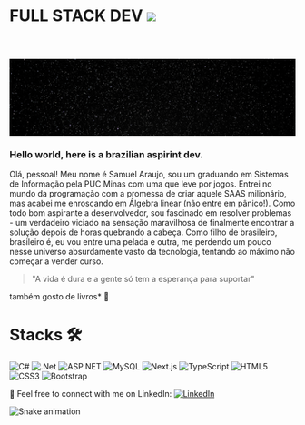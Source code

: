 
# FULL STACK DEV <img src="https://media.giphy.com/media/f9jQLaKJJl6dL0AmmZ/giphy.gif" width="30px">

<img style="margin-top: 40px;" width="1000px" align="center" src="assets/universe.jpg">

### Hello world, here is a brazilian aspirint dev.

Olá, pessoal! Meu nome é Samuel Araujo, sou um graduando em Sistemas de Informação pela PUC Minas com uma que leve por jogos. Entrei no mundo da programação com a promessa de criar aquele SAAS milionário, mas acabei me enroscando em Álgebra linear (não entre em pânico!). Como todo bom aspirante a desenvolvedor, sou fascinado em resolver problemas - um verdadeiro viciado na sensação maravilhosa de finalmente encontrar a solução depois de horas quebrando a cabeça.
Como filho de brasileiro, brasileiro é, eu vou entre uma pelada e outra, me perdendo um pouco nesse universo absurdamente vasto da tecnologia, tentando ao máximo não começar a vender curso.
> "A vida é dura e a gente só tem a esperança para suportar"

também gosto de livros* 📖

# Stacks 🛠️
![C#](https://img.shields.io/badge/c%23-%23239120.svg?style=for-the-badge&logo=csharp&logoColor=white)  ![.Net](https://img.shields.io/badge/.NET-5C2D91?style=for-the-badge&logo=.net&logoColor=white)  ![ASP.NET](https://img.shields.io/badge/ASP.NET-%230078D7.svg?style=for-the-badge&logo=dotnet&logoColor=white)  ![MySQL](https://img.shields.io/badge/MySQL-4479A1?style=for-the-badge&logo=mysql&logoColor=white)  ![Next.js](https://img.shields.io/badge/Next-black?style=for-the-badge&logo=next.js&logoColor=white)  ![TypeScript](https://img.shields.io/badge/typescript-%23007ACC.svg?style=for-the-badge&logo=typescript&logoColor=white)  ![HTML5](https://img.shields.io/badge/html5-%23E34F26.svg?style=for-the-badge&logo=html5&logoColor=white)  ![CSS3](https://img.shields.io/badge/css3-%231572B6.svg?style=for-the-badge&logo=css3&logoColor=white)  ![Bootstrap](https://img.shields.io/badge/bootstrap-%23563D7C.svg?style=for-the-badge&logo=bootstrap&logoColor=white) 
  


🔗 Feel free to connect with me on LinkedIn: <a href="https://www.linkedin.com/in/muca-oliveira/"><img src="https://img.shields.io/badge/LinkedIn-%230077B5.svg?&style=flat-square&logo=linkedin&logoColor=white" alt="LinkedIn"> </a>

<img src="https://github.com/giovana-simas/giovana-simas/blob/main/snake.svg" alt="Snake animation" />
